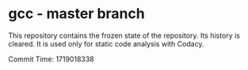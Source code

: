 # gcc - master branch

This repository contains the frozen state of the repository.
Its history is cleared. It is used only for static code
analysis with Codacy.

Commit Time: 1719018338